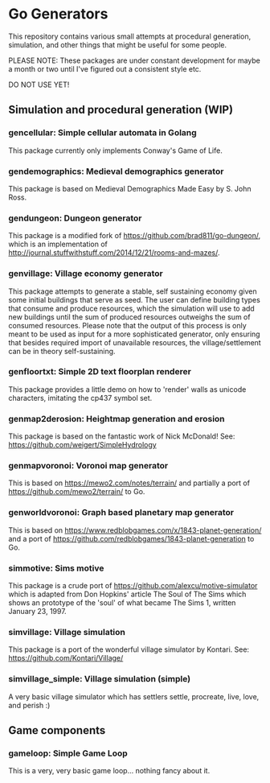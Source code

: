 # Go Generators
This repository contains various small attempts at procedural generation, simulation, and other things that might be useful for some people.

PLEASE NOTE: These packages are under constant development for maybe a month or two until I've figured out a consistent style etc.

DO NOT USE YET!

## Simulation and procedural generation (WIP)

### gencellular: Simple cellular automata in Golang
This package currently only implements Conway's Game of Life.

### gendemographics: Medieval demographics generator
This package is based on Medieval Demographics Made Easy by S. John Ross.

### gendungeon: Dungeon generator
This package is a modified fork of https://github.com/brad811/go-dungeon/, which is an implementation of http://journal.stuffwithstuff.com/2014/12/21/rooms-and-mazes/.

### genvillage: Village economy generator
This package attempts to generate a stable, self sustaining economy given some initial buildings that serve as seed. The user can define building types that consume and produce resources, which the simulation will use to add new buildings until the sum of produced resources outweighs the sum of consumed resources. Please note that the output of this process is only meant to be used as input for a more sophisticated generator, only ensuring that besides required import of unavailable resources, the village/settlement can be in theory self-sustaining.

### genfloortxt: Simple 2D text floorplan renderer
This package provides a little demo on how to 'render' walls as unicode characters, imitating the cp437 symbol set.

### genmap2derosion: Heightmap generation and erosion
This package is based on the fantastic work of Nick McDonald!
See: https://github.com/weigert/SimpleHydrology

### genmapvoronoi: Voronoi map generator
This is based on https://mewo2.com/notes/terrain/ and partially a port of https://github.com/mewo2/terrain/ to Go.

### genworldvoronoi: Graph based planetary map generator
This is based on https://www.redblobgames.com/x/1843-planet-generation/ and a port of https://github.com/redblobgames/1843-planet-generation to Go.

### simmotive: Sims motive
This package is a crude port of https://github.com/alexcu/motive-simulator which is adapted from Don Hopkins' article The Soul of The Sims which shows an prototype of the 'soul' of what became The Sims 1, written January 23, 1997.

### simvillage: Village simulation
This package is a port of the wonderful village simulator by Kontari. See: https://github.com/Kontari/Village/

### simvillage_simple: Village simulation (simple)
A very basic village simulator which has settlers settle, procreate, live, love, and perish :)

## Game components

### gameloop: Simple Game Loop
This is a very, very basic game loop... nothing fancy about it.